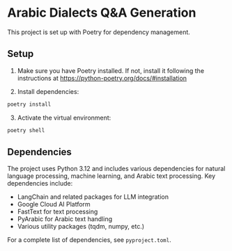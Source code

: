 # Arabic Dialects Q&A Generation

This project is set up with Poetry for dependency management.

## Setup

1. Make sure you have Poetry installed. If not, install it following the instructions at https://python-poetry.org/docs/#installation

2. Install dependencies:
```bash
poetry install
```

3. Activate the virtual environment:
```bash
poetry shell
```

## Dependencies

The project uses Python 3.12 and includes various dependencies for natural language processing, machine learning, and Arabic text processing. Key dependencies include:

- LangChain and related packages for LLM integration
- Google Cloud AI Platform
- FastText for text processing
- PyArabic for Arabic text handling
- Various utility packages (tqdm, numpy, etc.)

For a complete list of dependencies, see `pyproject.toml`.